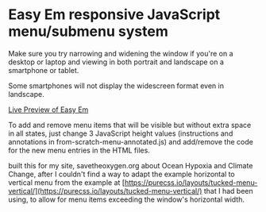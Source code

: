 # Easy Em responsive JavaScript menu/submenu system
Make sure you try narrowing and widening the window if you're on a desktop or laptop and viewing in both portrait and landscape on a smartphone or tablet.

Some smartphones will not display the widescreen format even in landscape.

[Live Preview of Easy Em](https://cooperdozier.github.io/easy-em/)

To add and remove menu items that will be visible but without extra space in all states, just change 3 JavaScript height values (instructions and annotations in from-scratch-menu-annotated.js) and add/remove the code for the new menu entries in the HTML files. 

built this for my site, savetheoxygen.org about Ocean Hypoxia and Climate Change, after I couldn't find a way to adapt the example horizontal to vertical menu from the example at [https://purecss.io/layouts/tucked-menu-vertical/](https://purecss.io/layouts/tucked-menu-vertical/) that I had been using, to allow for menu items exceeding the window's horizontal width.
